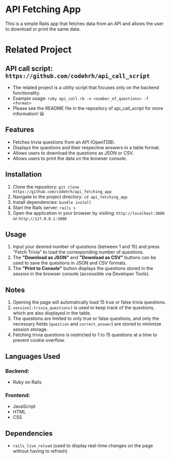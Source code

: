 # API Fetching App
This is a simple Rails app that fetches data from an API and allows the user to download or print the same data.

# Related Project
## API call script: `https://github.com/codehrh/api_call_script`
- The related project is a utility script that focuses only on the backend functionality.
- Example usage: `ruby api_call.rb -n <number_of_questions> -f <format>`
- Please see the README file in the repository of api_call_script for more information! 😃

## Features
- Fetches trivia questions from an API (OpenTDB).
- Displays the questions and their respective answers in a table format.
- Allows users to download the questions as JSON or CSV.
- Allows users to print the data on the browser console.

## Installation
1. Clone the repository: `git clone https://github.com/codehrh/api_fetching_app`
2. Navigate to the project directory: `cd api_fetching_app`
3. Install dependencies: `bundle install`
4. Start the Rails server: `rails s`
5. Open the application in your browser by visiting: `http://localhost:3000` or `http://127.0.0.1:3000`

## Usage
1. Input your desired number of questions (between 1 and 15) and press "Fetch Trivia" to load the corresponding number of questions.
2. The **"Download as JSON"** and **"Download as CSV"** buttons can be used to save the questions in JSON and CSV formats.
3. The **"Print to Console"** button displays the questions stored in the session in the browser console (accessible via Developer Tools).

## Notes
1. Opening the page will automatically load 15 true or false trivia questions.
2. `session[:trivia_questions]` is used to keep track of the questions, which are also displayed in the table.
3. The questions are limited to only true or false questions, and only the necessary fields (`question` and `correct_answer`) are stored to minimize session storage.
4. Fetching trivia questions is restricted to 1 to 15 questions at a time to prevent cookie overflow.

## Languages Used

### Backend:
- Ruby on Rails

### Frontend:
- JavaScript
- HTML
- CSS

## Dependencies
- `rails_live_reload` (used to display real-time changes on the page without having to refresh)
